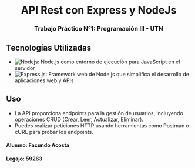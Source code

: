 <h1 align='center'>
   API Rest con Express y NodeJs
</h1>



<h3 align='center'>
  Trabajo Práctico N°1: Programación III - UTN 
</h3>


## Tecnologías Utilizadas

* ![Nodejs](https://img.shields.io/badge/Nodejs-3C873A?style=for-the-badge&labelColor=black&logo=node.js&logoColor=3C873A): Node.js como entorno de ejecución para JavaScript en el servidor
* ![Express.js](https://img.shields.io/badge/Express.js-3C873A?style=for-the-badge&logo=express&logoColor=white):  Framework web de Node.js que simplifica el desarrollo de aplicaciones web y APIs


## Uso

- La API proporciona endpoints para la gestión de usuarios, incluyendo operaciones CRUD (Crear, Leer, Actualizar, Eliminar).
- Puedes realizar peticiones HTTP usando herramientas como Postman o cURL para probar los endpoints.


#### Alumno:  Facundo Acosta 
#### Legajo: 59263
